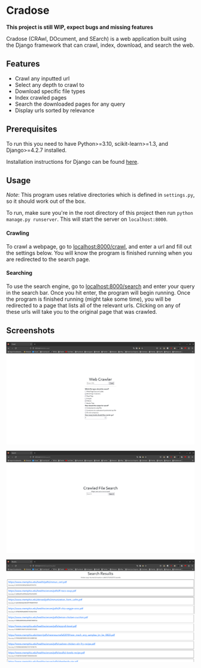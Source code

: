 # Cradose

  **This project is still WIP, expect bugs and missing features**

Cradose (CRAwl, DOcument, and SEarch) is a web application built using the Django framework that can crawl, index, download, and search the web.

## Features

- Crawl any inputted url
- Select any depth to crawl to
- Download specific file types
- Index crawled pages
- Search the downloaded pages for any query
- Display urls sorted by relevance

## Prerequisites

To run this you need to have Python>=3.10, scikit-learn>=1.3, and Django>=4.2.7 installed.

Installation instructions for Django can be found [here](https://www.djangoproject.com/download/).

## Usage

_Note_: This program uses relative directories which is defined in `settings.py`, so it should work out of the box.

To run, make sure you're in the root directory of this project then run `python manage.py runserver`. This will start the server on `localhost:8000`.

#### Crawling
To crawl a webpage, go to [localhost:8000/crawl](localhost:8000/crawl), and enter a url and fill out the settings below. You will know the program is finished running when you are redirected to the search page.

#### Searching
To use the search engine, go to [localhost:8000/search](localhost:8000/search) and enter your query in the search bar. Once you hit enter, the program will begin running. Once the program is finished running (might take some time), you will be redirected to a page that lists all of the relevant urls. Clicking on any of these urls will take you to the original page that was crawled.

## Screenshots

![crawl page](./src/img/Crawl.png)

![search page](./src/img/Search.png)

![results page](./src/img/Results.png)